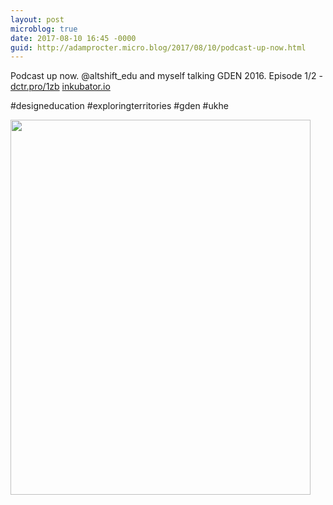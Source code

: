 ```yaml
---
layout: post
microblog: true
date: 2017-08-10 16:45 -0000
guid: http://adamprocter.micro.blog/2017/08/10/podcast-up-now.html
---
```

Podcast up now. @altshift_edu and myself talking GDEN 2016. Episode 1/2 - [dctr.pro/1zb](http://dctr.pro/1zb) 
[inkubator.io](http://inkubator.io)

#designeducation #exploringterritories #gden #ukhe

<img src="http://discursive.adamprocter.co.uk/uploads/2017/0bc47a793f.jpg" width="480" height="600" />
